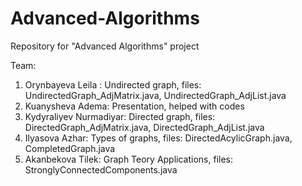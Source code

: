# Advanced-Algorithms
Repository for "Advanced Algorithms" project

Team:
1) Orynbayeva Leila : Undirected graph, files: UndirectedGraph_AdjMatrix.java, UndirectedGraph_AdjList.java
2) Kuanysheva Adema: Presentation, helped with codes
3) Kydyraliyev Nurmadiyar: Directed graph, files: DirectedGraph_AdjMatrix.java, DirectedGraph_AdjList.java
4) Ilyasova Azhar: Types of graphs, files: DirectedAcylicGraph.java, CompletedGraph.java
5) Akanbekova Tilek: Graph Teory Applications, files: StronglyConnectedComponents.java
